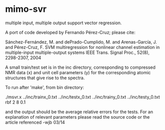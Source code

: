 mimo-svr
========

multiple input, multiple output support vector regression.


A port of code developed by Fernando Pérez-Cruz; please cite:

Sánchez-Fernández, M. and dePrado-Cumplido, M. and Arenas-García, J. and Pérez-Cruz, F. SVM multiregression for nonlinear channel estimation in multiple-input multiple-output systems IEEE Trans. Signal Proc., 52(8), 2298-2307, 2004

A small train/test set is in the inc directory, corresponding to compressed NMR data (x) and unit cell parameters (y) for the corresponding atomic structures that give rise to the spectra.

To run after 'make', from bin directory: 

./msvr.x ../inc/trainx_0.txt ../inc/testx_0.txt ../inc/trainy_0.txt ../inc/testy_0.txt rbf 2 8 0.1

and the output should be the average relative errors for the tests. For an explanation of relevant parameters please read the source code or the article referenced -wjb 03/14
